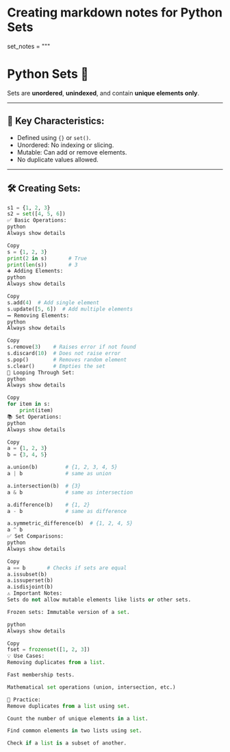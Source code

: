 # Creating markdown notes for Python Sets
set_notes = """
# Python Sets 🧩

Sets are **unordered**, **unindexed**, and contain **unique elements only**.

---

## 📌 Key Characteristics:
- Defined using `{}` or `set()`.
- Unordered: No indexing or slicing.
- Mutable: Can add or remove elements.
- No duplicate values allowed.

---

## 🛠️ Creating Sets:

```python
s1 = {1, 2, 3}
s2 = set([4, 5, 6])
✅ Basic Operations:
python
Always show details

Copy
s = {1, 2, 3}
print(2 in s)       # True
print(len(s))       # 3
➕ Adding Elements:
python
Always show details

Copy
s.add(4)  # Add single element
s.update([5, 6])  # Add multiple elements
➖ Removing Elements:
python
Always show details

Copy
s.remove(3)    # Raises error if not found
s.discard(10)  # Does not raise error
s.pop()        # Removes random element
s.clear()      # Empties the set
🔁 Looping Through Set:
python
Always show details

Copy
for item in s:
    print(item)
📚 Set Operations:
python
Always show details

Copy
a = {1, 2, 3}
b = {3, 4, 5}

a.union(b)         # {1, 2, 3, 4, 5}
a | b              # same as union

a.intersection(b)  # {3}
a & b              # same as intersection

a.difference(b)    # {1, 2}
a - b              # same as difference

a.symmetric_difference(b)  # {1, 2, 4, 5}
a ^ b
✅ Set Comparisons:
python
Always show details

Copy
a == b       # Checks if sets are equal
a.issubset(b)
a.issuperset(b)
a.isdisjoint(b)
⚠️ Important Notes:
Sets do not allow mutable elements like lists or other sets.

Frozen sets: Immutable version of a set.

python
Always show details

Copy
fset = frozenset([1, 2, 3])
💡 Use Cases:
Removing duplicates from a list.

Fast membership tests.

Mathematical set operations (union, intersection, etc.)

🧪 Practice:
Remove duplicates from a list using set.

Count the number of unique elements in a list.

Find common elements in two lists using set.

Check if a list is a subset of another.
